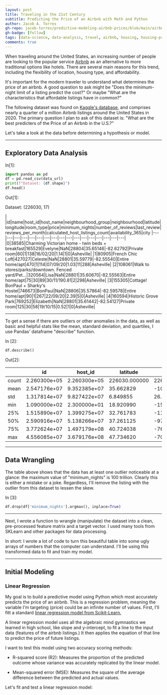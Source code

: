 ```yaml
---
layout: post
title: Traveling in the 21st Century
subtitle: Predicting the Price of an Airbnb with Math and Python
author: Jacob A. Torres
gh-repo: jacob-torres/predictive-modeling-airbnb-prices/blob/main/airbnb_ds_u2.ipynb
gh-badge: [follow]
tags: [data-science, data-analysis, travel, airbnb, housing, housing-price, machine-learning, predictive-modeling]
comments: true
---
```


When traveling around the United States, an increasing number of people are looking to the popular service [Airbnb](https://airbnb.com/) as an alternative to more traditional options like hotels. There are several main reasons for this trend, including the flexibility of location, housing type, and affordability.

It's important for the modern traveler to understand what determines the price of an airbnb. A good question to ask might be "Does the minimum-night limit of a listing predict the cost?" Or maybe "What are the characteristics that affordable listings have in common?"

The following dataset was found on [Kaggle's database,](https://kaggle.com/datasets/) and comprises nearly a quarter of a million Airbnb listings around the United States in 2020. The primary question I plan to ask of this dataset is: "What are the best predicters of the Price of an Airbnb in the U.S.?"

Let's take a look at the data before determining a hypothesis or model.
 
 ---

## Exploratory Data Analysis

In[1]:

```python
import pandas as pd
df = pd.read_csv(data_url)
print(f"Dataset: {df.shape}")
df.head()
```

Out[1]:

Dataset: (226030, 17)
 
| |id|name|host_id|host_name|neighbourhood_group|neighbourhood|latitude|longitude|room_type|price|minimum_nights|number_of_reviews|last_review|reviews_per_month|calculated_host_listings_count|availability_365|city
|---|---|---|---|---|---|---|---|---|---|---|---|---|---|---|---|---|
|0|38585|Charming Victorian home - twin beds + breakfast|165529|Evelyne|NaN|28804|35.65146|-82.62792|Private room|60|1|138|16/02/20|1.14|1|0|Asheville|
|1|80905|French Chic Loft|427027|Celeste|NaN|28801|35.59779|-82.55540|Entire home/apt|470|1|114|07/09/20|1.03|11|288|Asheville|
|2|108061|Walk to stores/parks/downtown. Fenced yard/Pet...|320564|Lisa|NaN|28801|35.60670|-82.55563|Entire home/apt|75|30|89|30/11/190.81|2|298|Asheville|
|3|155305|Cottage! BonPaul + Sharky's Hostel|746673|BonPaul|NaN|28806|35.57864|-82.59578|Entire home/apt|90|1|267|22/09/20|2.39|5|0|Asheville|
|4|160594|Historic Grove Park|769252|Elizabeth|NaN|28801|35.61442|-82.54127|Private room|125|30|58|19/10/15|0.52|1|0|Asheville|

---

To get a sense if there are outliers or other anomalies in the data, as well as basic and helpful stats like the mean, standard deviation, and quartiles, I use Pandas' dataframe "describe" function.

In [2]:

```python
df.describe()
```

Out[2]:
 
| |id|host_id|latitude|longitude|price|minimum_nights|number_of_reviews|reviews_per_month|calculated_host_listings_count|availability_365|
|---|---|---|---|---|---|---|---|---|---|---|
|count|2.260300e+05|2.260300e+05|226030.000000|226030.000000|226030.000000|2.260300e+05|226030.000000|177428.00000|226030.000000|226030.000000|
|mean|2.547176e+07|9.352385e+07|35.662829|-103.220662|219.716529|4.525490e+02|34.506530|1.43145|16.698562|159.314856|
|std|1.317814e+07|9.827422e+07|6.849855|26.222091|570.353609|2.103376e+05|63.602914|1.68321|51.068966|140.179628|
|min|1.090000e+02|2.300000e+01|18.920990|-159.714900|0.000000|1.000000e+00|0.000000|0.01000|1.000000|0.000000|
|25%|1.515890e+07|1.399275e+07|32.761783|-118.598115|75.000000|1.000000e+00|1.000000|0.23000|1.000000|0.000000|
|50%|2.590916e+07|5.138266e+07|37.261125|-97.817200|121.000000|2.000000e+00|8.000000|0.81000|2.000000|140.000000|
|75%|3.772624e+07|1.497179e+08|40.724038|-76.919322|201.000000|7.000000e+00|39.000000|2.06000|6.000000|311.000000|
|max|4.556085e+07|3.679176e+08|47.734620|-70.995950|24999.000000|1.000000e+08|966.000000|44.0600|593.000000|365.000000|

--- 

## Data Wrangling

The table above shows that the data has at least one outlier noticeable at a glance: the maximum value of "minimum_nights" is 100 trillion. Clearly this is either a mistake or a joke. Regardless, I'll remove the listing with the outlier from this dataset to lessen the skew.

In [3]:

```python
df.drop(df['minimum_nights'].argmax(), inplace=True)
```

---

Next, I wrote a function to wrangle (manipulate) the dataset into a clean, pre-processed feature matrix and a target vector. I used many tools from SKLearn and other packages for data processing.

In short: I wrote a lot of code to turn this beautiful table into some ugly arrays of numbers that the computer can understand. I'll be using this transformed data to fit and train my model.

---

## Initial Modeling

### Linear Regression

My goal is to build a predictive model using Python which most accurately predicts the price of an airbnb. This is a regression problem, meaning the variable I'm targeting (price) could be an infinite number of values. First, I'll fitt a standard [linear regression model from Scikit-Learn.](https://scikit-learn.org/stable/modules/generated/sklearn.linear_model.LinearRegression.html)

A linear regression model uses all the algebraic mind gymnastics we learned in high school, like slope and y-intercept, to fit a line to the input data (features of the airbnb listings.) It then applies the equation of that line to predict the price of future listings.

I want to test this model using two accuracy scoring methods:

- R-squared score (R2): Measures the proportion of the predicted outcome whose variance was accurately replicated by the linear model.

- Mean-squared error (MSE): Measures the square of the average difference between the predicted and actual values.

Let's fit and test a linear regression model:
 
 